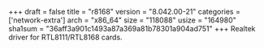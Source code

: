 +++
draft = false
title = "r8168"
version = "8.042.00-21"
categories = ['network-extra']
arch = "x86_64"
size = "118088"
usize = "164980"
sha1sum = "36aff3a901c1493a87a369a81b78301a904ad751"
+++
Realtek driver for RTL8111/RTL8168 cards.
